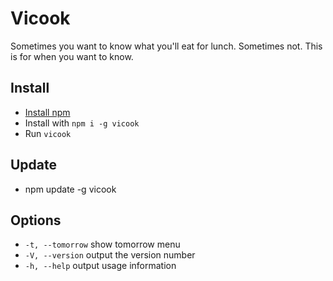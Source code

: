 # Vicook
Sometimes you want to know what you'll eat for lunch. Sometimes not.
This is for when you want to know.

## Install
* [Install npm](https://lmgtfy.com/?q=how+to+install+npm)
* Install with `npm i -g vicook`
* Run `vicook`

## Update
*  npm update -g vicook

## Options
* ` -t, --tomorrow ` show tomorrow menu
* ` -V, --version `  output the version number
* ` -h, --help `     output usage information

